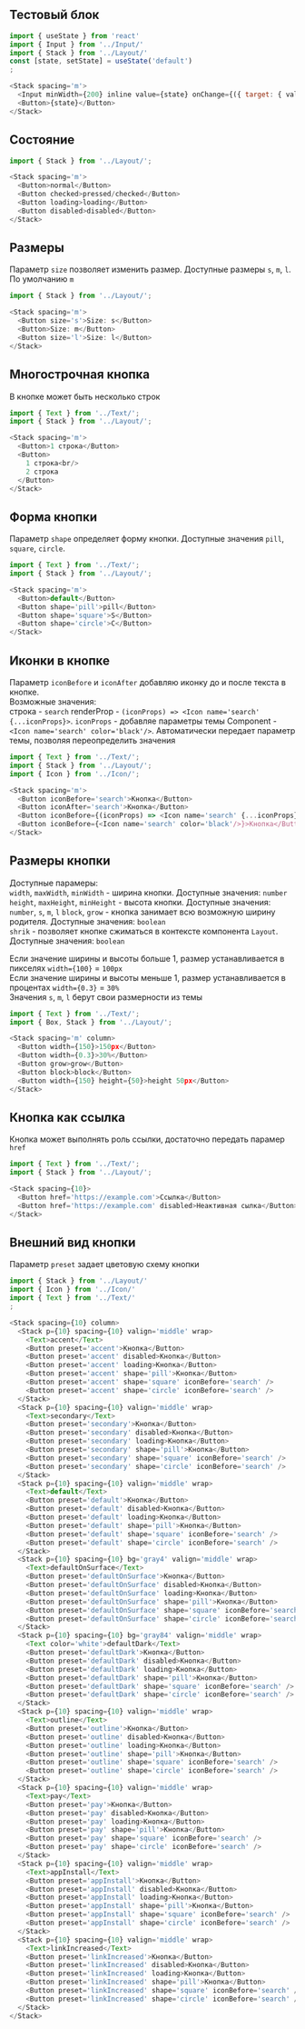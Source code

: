 ## Тестовый блок

```js
import { useState } from 'react'
import { Input } from '../Input/'
import { Stack } from '../Layout/'
const [state, setState] = useState('default')
;

<Stack spacing='m'>
  <Input minWidth={200} inline value={state} onChange={({ target: { value } }) => setState(value)}/>
  <Button>{state}</Button>
</Stack>
```

## Состояние

```js
import { Stack } from '../Layout/';

<Stack spacing='m'>
  <Button>normal</Button>
  <Button checked>pressed/checked</Button>
  <Button loading>loading</Button>
  <Button disabled>disabled</Button>
</Stack>
```

## Размеры

Параметр `size` позволяет изменить размер. Доступные размеры `s`, `m`, `l`.  
По умолчанию `m`
```js
import { Stack } from '../Layout/';

<Stack spacing='m'>
  <Button size='s'>Size: s</Button>
  <Button>Size: m</Button>
  <Button size='l'>Size: l</Button>
</Stack>
```

## Многострочная кнопка

В кнопке может быть несколько строк
```js
import { Text } from '../Text/';
import { Stack } from '../Layout/';

<Stack spacing='m'>
  <Button>1 строка</Button>
  <Button>
    1 строка<br/>
    2 строка
  </Button>
</Stack>
```

## Форма кнопки

Параметр `shape` определяет форму кнопки. Доступные значения `pill`, `square`, `circle`.

```js
import { Text } from '../Text/';
import { Stack } from '../Layout/';

<Stack spacing='m'>
  <Button>default</Button>
  <Button shape='pill'>pill</Button>
  <Button shape='square'>S</Button>
  <Button shape='circle'>C</Button>
</Stack>
```

## Иконки в кнопке

Параметр `iconBefore` и `iconAfter` добавляю иконку до и после текста в кнопке.  
Возможные значения:  
строка - `search`
renderProp - `(iconProps) => <Icon name='search' {...iconProps}>`. `iconProps` - добавляе параметры темы
Component - `<Icon name='search' color='black'/>`. Автоматически передает параметр темы, позволяя переопределить значения

```js
import { Text } from '../Text/';
import { Stack } from '../Layout/';
import { Icon } from '../Icon/';

<Stack spacing='m'>
  <Button iconBefore='search'>Кнопка</Button>
  <Button iconAfter='search'>Кнопка</Button>
  <Button iconBefore={(iconProps) => <Icon name='search' {...iconProps}/>}>Кнопка</Button>
  <Button iconBefore={<Icon name='search' color='black'/>}>Кнопка</Button>
</Stack>
```

## Размеры кнопки

Доступные парамеры:  
`width`, `maxWidth`, `minWidth` - ширина кнопки. Доступные значения: `number`  
`height`, `maxHeight`, `minHeight` - высота кнопки. Доступные значения: `number`, `s`, `m`, `l`
`block`, `grow` - кнопка занимает всю возможную ширину родителя. Доступные значения: `boolean`  
`shrik` - позволяет кнопке сжиматься в контексте компонента `Layout`. Доступные значения: `boolean`  

Если значение ширины и высоты больше 1, размер устанавливается в пикселях `width={100}` = `100px`   
Если значение ширины и высоты меньше 1, размер устанавливается в процентах `width={0.3}` = `30%`  
Значения `s`, `m`, `l` берут свои размерности из темы  

```js
import { Text } from '../Text/';
import { Box, Stack } from '../Layout/';

<Stack spacing='m' column>
  <Button width={150}>150px</Button>
  <Button width={0.3}>30%</Button>
  <Button grow>grow</Button>
  <Button block>block</Button>
  <Button width={150} height={50}>height 50px</Button>
</Stack>
```

## Кнопка как ссылка

Кнопка может выполнять роль ссылки, достаточно передать парамер `href`
```js
import { Text } from '../Text/';
import { Stack } from '../Layout/';

<Stack spacing={10}>
  <Button href='https://example.com'>Ссылка</Button>
  <Button href='https://example.com' disabled>Неактивная сылка</Button>
</Stack>
```

## Внешний вид кнопки

Параметр `preset` задает цветовую схему кнопки

```js
import { Stack } from '../Layout/'
import { Icon } from '../Icon/'
import { Text } from '../Text/'
;

<Stack spacing={10} column>
  <Stack p={10} spacing={10} valign='middle' wrap>
    <Text>accent</Text>
    <Button preset='accent'>Кнопка</Button>
    <Button preset='accent' disabled>Кнопка</Button>
    <Button preset='accent' loading>Кнопка</Button>
    <Button preset='accent' shape='pill'>Кнопка</Button>
    <Button preset='accent' shape='square' iconBefore='search' />
    <Button preset='accent' shape='circle' iconBefore='search' />
  </Stack>
  <Stack p={10} spacing={10} valign='middle' wrap>
    <Text>secondary</Text>
    <Button preset='secondary'>Кнопка</Button>
    <Button preset='secondary' disabled>Кнопка</Button>
    <Button preset='secondary' loading>Кнопка</Button>
    <Button preset='secondary' shape='pill'>Кнопка</Button>
    <Button preset='secondary' shape='square' iconBefore='search' />
    <Button preset='secondary' shape='circle' iconBefore='search' />
  </Stack>
  <Stack p={10} spacing={10} valign='middle' wrap>
    <Text>default</Text>
    <Button preset='default'>Кнопка</Button>
    <Button preset='default' disabled>Кнопка</Button>
    <Button preset='default' loading>Кнопка</Button>
    <Button preset='default' shape='pill'>Кнопка</Button>
    <Button preset='default' shape='square' iconBefore='search' />
    <Button preset='default' shape='circle' iconBefore='search' />
  </Stack>
  <Stack p={10} spacing={10} bg='gray4' valign='middle' wrap>
    <Text>defaultOnSurface</Text>
    <Button preset='defaultOnSurface'>Кнопка</Button>
    <Button preset='defaultOnSurface' disabled>Кнопка</Button>
    <Button preset='defaultOnSurface' loading>Кнопка</Button>
    <Button preset='defaultOnSurface' shape='pill'>Кнопка</Button>
    <Button preset='defaultOnSurface' shape='square' iconBefore='search' />
    <Button preset='defaultOnSurface' shape='circle' iconBefore='search' />
  </Stack>
  <Stack p={10} spacing={10} bg='gray84' valign='middle' wrap>
    <Text color='white'>defaultDark</Text>
    <Button preset='defaultDark'>Кнопка</Button>
    <Button preset='defaultDark' disabled>Кнопка</Button>
    <Button preset='defaultDark' loading>Кнопка</Button>
    <Button preset='defaultDark' shape='pill'>Кнопка</Button>
    <Button preset='defaultDark' shape='square' iconBefore='search' />
    <Button preset='defaultDark' shape='circle' iconBefore='search' />
  </Stack>
  <Stack p={10} spacing={10} valign='middle' wrap>
    <Text>outline</Text>
    <Button preset='outline'>Кнопка</Button>
    <Button preset='outline' disabled>Кнопка</Button>
    <Button preset='outline' loading>Кнопка</Button>
    <Button preset='outline' shape='pill'>Кнопка</Button>
    <Button preset='outline' shape='square' iconBefore='search' />
    <Button preset='outline' shape='circle' iconBefore='search' />
  </Stack>
  <Stack p={10} spacing={10} valign='middle' wrap>
    <Text>pay</Text>
    <Button preset='pay'>Кнопка</Button>
    <Button preset='pay' disabled>Кнопка</Button>
    <Button preset='pay' loading>Кнопка</Button>
    <Button preset='pay' shape='pill'>Кнопка</Button>
    <Button preset='pay' shape='square' iconBefore='search' />
    <Button preset='pay' shape='circle' iconBefore='search' />
  </Stack>
  <Stack p={10} spacing={10} valign='middle' wrap>
    <Text>appInstall</Text>
    <Button preset='appInstall'>Кнопка</Button>
    <Button preset='appInstall' disabled>Кнопка</Button>
    <Button preset='appInstall' loading>Кнопка</Button>
    <Button preset='appInstall' shape='pill'>Кнопка</Button>
    <Button preset='appInstall' shape='square' iconBefore='search' />
    <Button preset='appInstall' shape='circle' iconBefore='search' />
  </Stack>
  <Stack p={10} spacing={10} valign='middle' wrap>
    <Text>linkIncreased</Text>
    <Button preset='linkIncreased'>Кнопка</Button>
    <Button preset='linkIncreased' disabled>Кнопка</Button>
    <Button preset='linkIncreased' loading>Кнопка</Button>
    <Button preset='linkIncreased' shape='pill'>Кнопка</Button>
    <Button preset='linkIncreased' shape='square' iconBefore='search' />
    <Button preset='linkIncreased' shape='circle' iconBefore='search' />
  </Stack>
</Stack>
```